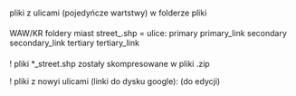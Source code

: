 ####
pliki z ulicami (pojedyńcze wartstwy) w folderze pliki

####
WAW/KR foldery miast
street_.shp = ulice:
primary
primary_link
secondary
secondary_link
tertiary
tertiary_link

####
! pliki *_street.shp zostały skompresowane w pliki .zip 

! pliki z nowyi ulicami (linki do dysku google): 
(do edycji)
